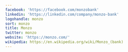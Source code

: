 ```yaml
---
facebook: 'https://facebook.com/monzobank'
linkedin: 'https://linkedin.com/company/monzo-bank'
logohandle: monzo
sort: monzo
title: Monzo
twitter: monzo
website: 'https://monzo.com/'
wikipedia: https://en.wikipedia.org/wiki/Monzo_(bank)
---
```


